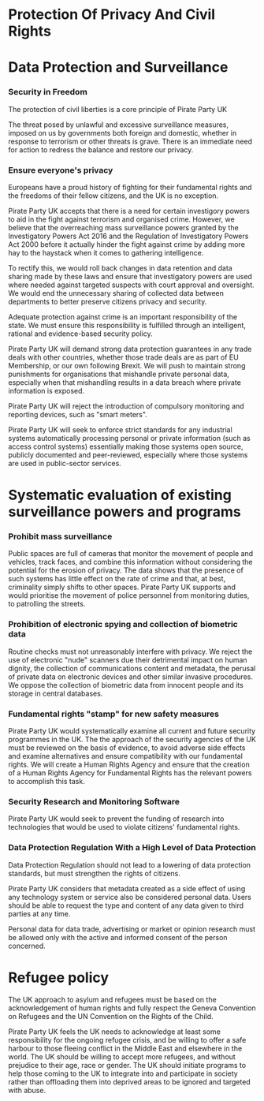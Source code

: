 Protection Of Privacy And Civil Rights
======================================

# Data Protection and Surveillance
### Security in Freedom
The protection of civil liberties is a core principle of Pirate Party UK

The threat posed by unlawful and excessive surveillance measures,
imposed on us by governments both foreign and domestic, whether in
response to terrorism or other threats is grave. There is an immediate
need for action to redress the balance and restore our privacy.

### Ensure everyone's privacy
Europeans have a proud history of fighting for their fundamental rights
and the freedoms of their fellow citizens, and the UK is no exception.

Pirate Party UK accepts that there is a need for certain investigory powers to
aid in the fight against terrorism and organised crime. However, we believe that
the overreaching mass surveillance powers granted by the Investigatory Powers
Act 2016 and the Regulation of Investigatory Powers Act 2000 before it actually
hinder the fight against crime by adding more hay to the haystack when it comes
to gathering intelligence.

To rectify this, we would roll back changes in data retention and data sharing
made by these laws and ensure that investigatory powers are used where needed
against targeted suspects with court approval and oversight. We would end the
unnecessary sharing of collected data between departments to better preserve
citizens privacy and security.

Adequate protection against crime is an important responsibility of the
state. We must ensure this responsibility is fulfilled through an
intelligent, rational and evidence-based security policy.

Pirate Party UK will demand strong data protection guarantees in any trade deals
with other countries, whether those trade deals are as part of EU Membership, or
our own following Brexit. We will push to maintain strong punishments for
organisations that mishandle private personal data, especially when that
mishandling results in a data breach where private information is exposed.

Pirate Party UK will reject the introduction of compulsory monitoring and
reporting devices, such as "smart meters".

Pirate Party UK will seek to enforce strict standards for any industrial systems
automatically processing personal or private information (such as access
control systems) essentially making those systems open source, publicly
documented and peer-reviewed, especially where those systems are used in
public-sector services.

# Systematic evaluation of existing surveillance powers and programs
### Prohibit mass surveillance
Public spaces are full of cameras that monitor the movement of people
and vehicles, track faces, and combine this information without
considering the potential for the erosion of privacy. The data shows
that the presence of such systems has little effect on the rate of crime
and that, at best, criminality simply shifts to other spaces. Pirate Party UK
supports and would prioritise the movement of police personnel from
monitoring duties, to patrolling the streets.

### Prohibition of electronic spying and collection of biometric data
Routine checks must not unreasonably interfere with privacy. We reject
the use of electronic "nude" scanners due their detrimental impact on
human dignity, the collection of communications content and metadata,
the perusal of private data on electronic devices and other similar
invasive procedures. We oppose the collection of biometric data from
innocent people and its storage in central databases.

### Fundamental rights "stamp" for new safety measures
Pirate Party UK would systematically examine all current and future security programmes in the UK. The
the approach of the security agencies of the UK must be reviewed on the
basis of evidence, to avoid adverse side effects and examine
alternatives and ensure compatibility with our fundamental rights.
We will create a  Human Rights Agency and ensure that the creation of a Human Rights Agency for Fundamental Rights has the
relevant powers to accomplish this task.


### Security Research and Monitoring Software
Pirate Party UK would seek to prevent the funding of research into technologies
that would be used to violate citizens' fundamental rights.

### Data Protection Regulation With a High Level of Data Protection
Data Protection Regulation should not lead to a lowering
of data protection standards, but must strengthen the rights of citizens.

Pirate Party UK considers that metadata created as a side effect of using any
technology system or service also be considered personal data. Users should be
able to request the type and content of any data given to third parties at any
time.

Personal data for data trade, advertising or market or opinion research must be
allowed only with the active and informed consent of the person concerned.

# Refugee policy
The UK approach to asylum and refugees must be based on the
acknowledgement of human rights and fully respect the Geneva Convention
on Refugees and the UN Convention on the Rights of the Child.

Pirate Party UK feels the UK needs to acknowledge at least some responsibility
for the ongoing refugee crisis, and be willing to offer a safe harbour to those
fleeing conflict in the Middle East and elsewhere in the world. The UK should be
willing to accept more refugees, and without prejudice to their age, race or
gender. The UK should initiate programs to help those coming to the UK to
integrate into and participate in society rather than offloading them into
deprived areas to be ignored and targeted with abuse.
